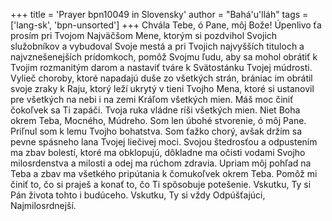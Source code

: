 +++
title = 'Prayer bpn10049 in Slovensky'
author = "Bahá'u'lláh"
tags = ['lang-sk', 'bpn-unsorted']
+++
Chvála Tebe, ó Pane, môj Bože! Úpenlivo ťa prosím pri Tvojom Najväčšom Mene, ktorým si pozdvihol Svojich služobníkov a vybudoval Svoje mestá a pri Tvojich najvyšších tituloch a najvznešenejších prídomkoch, pomôž Svojmu ľudu, aby sa mohol obrátiť k Tvojim rozmanitým darom a nastaviť tváre k Svätostánku Tvojej múdrosti. Vylieč choroby, ktoré napadajú duše zo všetkých strán, brániac im obrátil svoje zraky k Raju, ktorý leží ukrytý v tieni Tvojho Mena, ktoré si ustanovil pre všetkých na nebi i na zemi Kráľom všetkých mien. Máš moc činiť čokoľvek sa Ti zapáči. Tvoja ruka vládne ríši všetkých mien. Niet Boha okrem Teba, Mocného, Múdreho.
Som len úbohé stvorenie, ó môj Pane. Priľnul som k lemu Tvojho bohatstva. Som ťažko chorý, avšak držím sa pevne spásneho lana Tvojej liečivej moci. Svojou štedrosťou a odpustením ma zbav bolestí, ktoré ma obklopujú, dôkladne ma očisti vodami Svojho milosrdenstva a milosti a odej ma rúchom zdravia. Upriam môj pohľad na Teba a zbav ma všetkého pripútania k čomukoľvek okrem Teba. Pomôž mi činiť to, čo si praješ a konať to, čo Ti spôsobuje potešenie.
Vskutku, Ty si Pán života tohto i budúceho. Vskutku, Ty si vždy Odpúšťajúci, Najmilosrdnejší.
